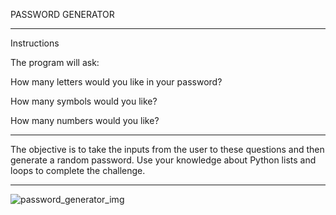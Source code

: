 PASSWORD GENERATOR
_________________________________________________________________________________________________________________________________________________________________________
Instructions

The program will ask:

How many letters would you like in your password?

How many symbols would you like?

How many numbers would you like?
_________________________________________________________________________________________________________________________________________________________________________
The objective is to take the inputs from the user to these questions and then generate a random password. Use your knowledge about Python lists and loops to complete the challenge.
_________________________________________________________________________________________________________________________________________________________________________
![password_generator_img](https://user-images.githubusercontent.com/118696796/206564949-df769a17-770c-45dd-8412-48eb013c2ba0.png)
